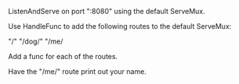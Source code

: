 ListenAndServe on port ":8080" using the default ServeMux.

Use HandleFunc to add the following routes to the default ServeMux:

"/" "/dog/" "/me/

Add a func for each of the routes.

Have the "/me/" route print out your name.